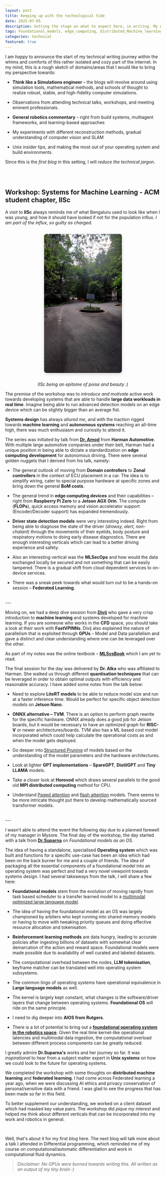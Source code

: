 ```yaml
---
layout: post
title: Keeping up with the technological tide
date: 2025-07-05
description: Setting the stage on what to expect here, in writing. My experience at a workshop covering systems for Machine Learning
tags: Foundational_models, edge_computing, Distributed_Machine_learning, Model_quantisation
categories: technical
featured: true
---
```


I am _happy_ to announce the start of my technical writing journey within the whims and comforts of this rather isolated and cozy part of the internet. In my mind, this is a rough sketch of domains/areas that I would like to bring my perspective towards:

- **Think like a Simulations engineer** – the blogs will revolve around using simulation tools, mathematical methods, and schools of thought to realize robust, stable, and high-fidelity computer simulations.


- Observations from attending technical talks, workshops, and meeting eminent professionals.


- **General robotics commentary** – right from build systems, multiagent frameworks, and learning-based approaches


- My experiments with different reconstruction methods, gradual understanding of computer vision and SLAM


- Unix insider tips, and making the most out of your operating system and build environments. 

Since this is the _first blog_ in this setting, I will _reduce the technical jargon_.

<br>
<br>

## Workshop: Systems for Machine Learning - ACM student chapter, IISc

A visit to **IISc** always reminds me of what Bengaluru used to look like when I was young, and how it should have looked if not for the population influx. _I am part of the influx, so guilty as charged._

<img src="/assets/img/posts/iisc.jpg" style="display: block; margin: 2em auto; max-width: 50%; height: auto; border-radius: 8px; box-shadow: 0 4px 12px rgba(0, 0, 0, 0.15);">

<p style="text-align: center;"><em>IISc being an epitome of poise and beauty :)</em></p>

The premise of the workshop was to _introduce and motivate_ active work towards developing systems that are able to handle **large data workloads in real time**. Imagine being able to run advanced detection models on an edge device which can be slightly bigger than an average fist. 

**Systems design** has always _allured me_, and with the traction rigged towards **machine learning** and **autonomous systems** reaching an all-time high, there was much enthusiasm and curiosity to attend it. 


The series was initiated by talk from [**Dr. Amod**](https://www.linkedin.com/in/ajga2/) from **Harman Automotive**. With multiple large automotive companies under their belt, Harman had a unique position in being able to dictate a standardization on **edge computing development** for autonomous driving. There were several golden nuggets that I derived from his talk, namely:

- The general outlook of moving from **Domain controllers** to **Zonal controllers** in the context of ECU placement in a car. The idea is to simplify wiring, cater to special purpose hardware at specific zones and bring down the general **BoM costs**.


- The general trend in **edge computing devices** and their capabilities – right from **Raspberry Pi Zero** to a **Jetson AGX Orin**. The compute (**FLOPs**), quick access memory and vision accelerator support (Encoder/Decoder support) has expanded tremendously.


- **Driver state detection models** were very interesting indeed. Right from being able to diagnose the state of the driver (_drowsy, alert, non-chalant_) through the movements of their eyelids, body posture and respiratory motions to doing early disease diagnostics. There are enough interesting verticals which can lead to a better driving experience and safety. 


- Also an interesting vertical was the **MLSecOps** and how would the data exchanged locally be secured and not something that can be easily tampered. There is a gradual shift from cloud dependent services to on-device services. 


- There was a sneak peek towards what would turn out to be a hands-on session – **Federated Learning**. 

<br>
---
<br>

Moving on, we had a deep dive session from [**Divij**](https://divijghose.github.io/) who gave a very crisp introduction to **machine learning** and systems developed for machine learning. If you are someone who works in the **CFD** space, you should take a look at their work with **FastVPINNs**. Divij also explained the nature of parallelism that is exploited through **GPUs** – Model and Data parallelism and gave a distinct and clear understanding where one can be leveraged over the other.

As part of my notes was the online textbook – [**MLSysBook**](https://mlsysbook.ai/) which I am yet to read.

The final session for the day was delivered by **Dr. Alka** who was affiliated to Harman. She walked us through different **quantisation techniques** that can be leveraged in order to obtain optimal outputs with efficiency and reasonable accuracy. I have added some notes from the talk below:

- Need to explore **LiteRT models** to be able to reduce model size and run at a faster inference time. Would be perfect for specific object detection models on **Jetson Nano**. 


- **ONNX alternative – TVM**. There is an option to perform graph rewrite for the specific hardware. ONNX already does a good job for Jetson boards, but it would be necessary to have an optimized graph for **RISC-V** or newer architectures/boards. TVM also has a ML based cost model incorporated which could help calculate the operational costs as and when the model gets deployed.


- Go deeper into <u>Structured Pruning</u> of models based on the understanding of the model parameters and the hardware architectures.


- Look at lighter **GPT implementations** – **SpareGPT**, **DistilGPT** and **Tiny LLAMA** models.


- Take a closer look at **Horovod** which draws several parallels to the good old **MPI distributed computing** method for CPU.


- Understand <u>Paged attention</u> and <u>flash attention</u> models. There seems to be more intricate thought put there to develop mathematically sourced transformer models.
<br>
---
<br>

I wasn't able to attend the event the following day due to a planned farewell of my manager in Mysore. The final day of the workshop, the day started with a talk from [**Dr.Suparna**](https://www.linkedin.com/in/suparna-bhattacharya-5a7798b/) on <i>Foundational models as an OS</i>.

The idea of having a standalone, specialised **Operating system** which was built and functions for a specific use-case has been an idea which had been on the back burner for me and a couple of friends. The idea of packaging all the essential components of a foundational model into an operating system was perfect and had a very novel viewpoint towards systems design. I had several takeaways from the talk, I will share a few here:

- **Foundational models** stem from the evolution of moving rapidly from task based scheduler to a transfer learned model to a <u>multimodal optimized large language model</u>.


- The idea of having the foundational model as an OS was largely championed by arbiters who kept running into shared memory models or having to move with tweaking priority queues and doing effective resource allocation and tokenisation.


- **Reinforcement learning methods** are data hungry, leading to accurate policies after ingesting billions of datasets with somewhat clear demarcation of the action and reward space. Foundational models were made possible due to availability of well curated and labeled datasets.


- The computational overhead between the nodes, **LLM tokenisation**, keyframe matcher can be translated well into operating system subsystems.


- The common lingo of operating systems have operational equivalence in **Large language models** as well.


- The kernel is largely kept constant, what changes is the software/driver layers that change between operating systems. **Foundational OS** will ride on the same principle.


- I need to dig deeper into **AIOS from Rutgers**.


- There is a lot of potential to bring out a **<u>foundational operating system in the robotics space</u>**. Given the real time kernel-like operational latencies and multimodal data ingestion, the computational overload between different process components can be greatly reduced. 


I greatly admire **Dr.Suparna's** works and her journey so far. It was _inspirational_ to hear from a subject matter expert in **Unix systems** on how we could look to the future for operating systems.


We completed the workshop with some thoughts on **distributed machine learning** and **federated learning**. I had come across Federated learning a year ago, when we were discussing AI ethics and privacy conservation of personal/sensitive data with a friend. I was glad to see the progress that has been made so far in this field. 

To better supplement our understanding, we worked on a client dataset which had masked key value pairs. The workshop did _pique my interest_ and helped me think about different verticals that can be incorporated into my work and robotics in general.

<br>

Well, that's about it for my first blog here. The next blog will talk more about a talk I attended in Differential programming, which reminded me of my course on computational/automatic differentiation and work in computational fluid dynamics.


> _Disclaimer: No GPUs were burned towards writing this. All written as an output of my tiny brain :)_